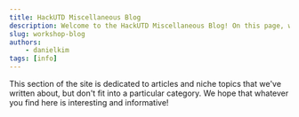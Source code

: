 ```yaml
---
title: HackUTD Miscellaneous Blog
description: Welcome to the HackUTD Miscellaneous Blog! On this page, we provide all materials that don't fit into a specific niche.
slug: workshop-blog
authors:
    - danielkim
tags: [info]
---
```


This section of the site is dedicated to articles and niche topics that we've written about, but don't fit into a particular category. We hope that whatever you find here is interesting and informative!
